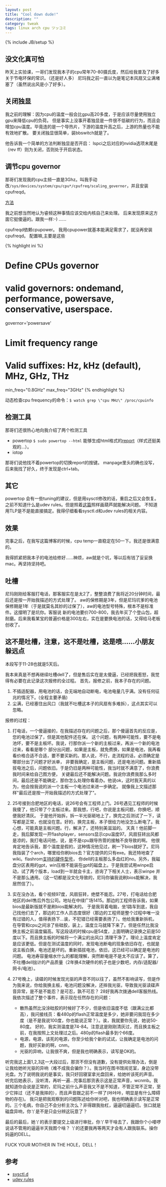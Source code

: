 ```yaml
---
layout: post
title: "Cool down dude!"
description: ""
category: tweak
tags: linux arch cpu ツッコミ
---
```

{% include JB/setup %}

## 没文化真可怕

昨天上实验课，一哥们发现我本子的cpu常年70-80摄氏度，然后给我普及了好多关于节电环保的常识。（还是好人多）
尼玛我之前一直以为是笔记本风扇又尘满堵塞了（虽然说出风是小了好多）。

## 关闭独显

我之前的理解：因为cpu的温度一般会比gpu高20多度，于是应该尽量使用独立gpu来降低cpu的负荷。
但是事实上没事开着独显是一件很不低碳的行为，而且会增加cpu温度。毕竟连的是一个导热片，下游的温度升高之后，上游的热量也不能有效地扩散。
要关闭独显很简单，装bbswitch就是了。

他告诉我一个简单的方法判断独显是否开启：
lspci之后对应的nvidia选项末尾是（rev ff）则为关闭，否则处于开启状态。

## 调节cpu governor

那哥们发现我的cpu主频一直是3Ghz。叫我手动改`/sys/devices/system/cpu/cpu*/cpufreq/scaling_governor`，并且安装cpufreqd。

[方法](https://wiki.archlinux.org/index.php/CPU_Frequency_Scaling)

我之前想当然地认为睿频这种事情应该交给内核自己来处理。
后来发现原来这方面它挺傻逼的。跟我一样:-) ......

cpufreqd依赖cpupower。
我用cpupower就基本能满足需求了，就没再安装cpufreqd。
配置嘛,主要是这些

{% highlight ini %}
# Define CPUs governor
# valid governors: ondemand, performance, powersave, conservative, userspace.
governor='powersave'

# Limit frequency range
# Valid suffixes: Hz, kHz (default), MHz, GHz, THz
min_freq="0.8GHz"
max_freq="3GHz"
{% endhighlight %}

动态检查cpu frequency的命令：`$ watch grep \"cpu MHz\" /proc/cpuinfo`

## 检测工具

那哥们还很热心地向我介绍了两个检测工具

* powertop `$ sudo powertop --html` 能够生成html格式的[report](assets/other/powertop.html)（样式还挺美观的...）。
* iotop

那哥们说他找不着powertop的切换report的按键。
manpage里头的确也没写，后来我找了好久，终于发现是ctrl+tab。

## 其它

powertop 会有一些tuning的建议，但是用sysctl修改的话，重启之后又会恢复。
之前不知道什么是udev rules。但是照着[这篇](https://wiki.archlinux.org/index.php/Power_saving)照样画葫芦就能解决问题。
不知道用TLP是不是能直接搞定。我得仔细看看sysctl.d和udev rules的相关内容。

## 效果

完事之后，在我写这篇博客的时候，cpu temp一直稳定在50一下。我还是很满意的。

我得抓紧把我本子的电池给修好......神烦，aw就是个坑，等以后有钱了妥妥换mac。再坚持坚持吧。

## 吐槽

尼玛刚刚给客服打电话，那客服实在是太2了，整整浪费了我将近20分钟时间，最后还是按一开始我描述的方式处理了。
aw的保修期是3年，但是尼玛坑爹的电池保修期是1年（于是就莫名其妙的过保了），aw的电池型号特殊，根本不是标准件。这摆明了是坑你。客服说
新的电池要价700-800，我去年买了个登山包，超耐磨。后来我看某宝的普遍价格是300左右，实在是要换电池的话，又得给马老板创收了。

## 这不是吐槽，注意，这不是吐槽，这是喷......小朋友躲远点

本段写于11-28也就是5天后。

我本来真是不想再继续吐槽dell了，但是售后实在是太傻逼，已经把我惹怒，我觉得有必要在此记录这次报修的全过程。
首先，报修之前，我本子存在的问题。

1. 不插适配器，用电池的话，会无端地自动断电，电池电量几乎满。没有任何征兆的情况下。(全程主要矛盾)
2. 尘满，已经塞住出风口（我就不吐槽这本子的风扇有多难拆），这点其实可以忽略。

报修的过程：

1. 打电话，一个傻逼接的，在我描述存在的问题之后，那个傻逼首先的反应是，您的电池过保了，但是其他配件还在保。
这个问题，有两种可能性，要不是电池坏，要不是主板坏。我说，行那你派一个新的主板过来，再派一个新的电池过来，看看是哪个
部分出问题，如果是主板，就免费换，如果是电池，我再看看价格合适不合适，要不要买新的。那人说，不行，走流程的话，必须确定是哪部分出了问题才好派单，
非要我确定，是主板问题，还是电池问题。重新插拔电池之后，问题依旧。于是仍旧是两种可能性，我当时就不满意了，你浪费我时间来给自己图方便，
关键最后还不能解决问题。我说你浪费我那么多时间，最后还是不能确定，那你怎么处理你看着办。他说ok，这时我天真的以为，他会按我说的派一个主板一个电池过来进一步确定。
就像我上文描述那样"最后还是按一开始我描述的方式处理了"。

2. 25号接到合肥地区的电话，说26号会有工程师上门。26号遇见工程师的时候我傻了，他只带了个主板过来。那我想，行吧，你说是主板问题，你换吧，顺便我好清灰。
于是他开始拆，拆一半光驱砸地上了，换完之后测试了一下，读写都是正常，也就没在意。好的，换完主板，本子很给力地没怎么断电了。我心想，可能真是主板问题。行，解决了，还特别美滋滋的。
天真！他前脚一走，我后脚发现一开flashplayer，sensors显示cpu温度97。风扇狂转出风都是凉的，我打电话问他，说，是不是cpu跟导热管的接触不良导致的啊。
他很肯定地告诉我，那个温度是假的，这种情况他见过，刷一下bios就好了。尼玛我指装了个arch，哪里给你刷bios去？官方提供的只有exe。我还特地查了wiki。flashrom[支持的硬件型号](http://www.flashrom.org/Supported_hardware)，
你dell的主板那么多血红的no。另外，我磁盘分区表用的gpt，win压根不能装在gpt的磁盘上。于是我尝试用winpe启动，试了两个版本，load到一半就会卡主，咨询了下相关人士，表示winpe
并不是那么通用。（这一切都是没文化导致的，尼玛你骗我说刷bios能解决，我居然信了）。

3. 实在没办法，看个视频97度，风扇狂转，绝壁不能忍。27号，打电话给合肥地区的dell售后外包公司。地址在中绿广场1415。那边的工程师告诉我，如果bios是最新版就不是刷bios能解决的。
于是我背着电脑，坐1路车到底，我自己找他们去了，那边的工作人员态度很好（那边的工程师是整个过程中唯一没有过错的人，值得表扬下...诶，不犯错已经需要表扬了）。他给我重新拆机，
在导管和cpu之间涂了些硅胶，装上，温度立马就降下来了。但是任然比我没换主板之前温度偏高。写这段话的时候cpu是54度，上面明确记录换之前是50度以下。而且换主板的时候将一个满尘的出风口
清理干净了。理论上温度肯定是应该更低。但是在测试温度的同时，发现电池断电的现象依旧存在，也就是说主板白换，电池还是坏的。重新插拔电池，依旧，这已经可以确定是电池的问题。
电池寿容量缩水什么的都能理解，突然断电是不是太不应该了。算了，不吐槽dell拙计的产品质量（2年换4次硬件的机子也是少数吧，内存/适配器/网卡/电池）。

4. 27号晚上，读碟的时候发现光驱的声音不同以往了，虽然不影响读写，但是作为我来说，你给我换主板，电池问题没解决，还摔我光驱，导致我光驱读碟声音异常，是不是不能忍？是可忍，孰不可忍？
28好我再次拨通dell客服热线。我依次描述了整个事件，表示现在任然存在的问题：

    * 散热虽然比没涂硅胶的时候好了不少，但是依旧温度不低（跟满尘比都高），我问接线员：看480p的flash正常温度是多少，她非要问我现在多少度（是不是我说100度，你也能说正常？）。诶，我就要你先说，她说50-80度。
    好的，我实测温度是74-84。注意这是刚刚清灰过，而且换主板之前，在我按照上文处理过之后。480p的flash最多到个66度。
    * 电源，电源，该死的电源，你至少给我个新的试试，让我确定是电池的问题，我好买新的啊，cnm。
    * 光驱的异响，让我很不爽，但是我也明确表示，读写是OK的。

听完我这上面1,2,3这一大段过后，那货不但没有道歉，没有提供处理办法，倒是让我给她听光驱的异响（难不成我会骗你？）。我当时在图书馆阅览室，身边没带光盘。为了说明我说的是事实，我只好回寝室拿光盘回来，给她听该死的声音。
听完后她表示，没听清，再听一遍...完事后那货表示这是正常声音，wcnmb。我就知道你会说是正常的，尼玛之前什么声音我又不是不知道，不管正常不正常，至少它摔过（还不是我摔的），而且声音跟之前不一样了(咔咔咔，明显是有什么障碍物的存在)。
我只是把我观察到的问题陈述给你听对吧，我也明确表示读写是正常的。三个毛病，你自己不会分析主次么？非得跟我抬杠，逼逼叨逼逼叨。张口就是磁盘异响，你丫是不是只会分辨这玩意了？

最后的最后，她丫的表示要提交上级进行审批，你丫早干啥去了，我跟你个小喽啰说话不管用的逼逼半天我图个啥？
丫的还要我再等两天才会有人跟我联系。操你妈逼的DELL。

FUCK YOUR MOTHER IN THE HOLE，DELL！


## 参考

* [sysctl.d]( http://0pointer.de/public/systemd-man/sysctl.d.html )
* [udev rules]( http://www.reactivated.net/writing_udev_rules.html )
